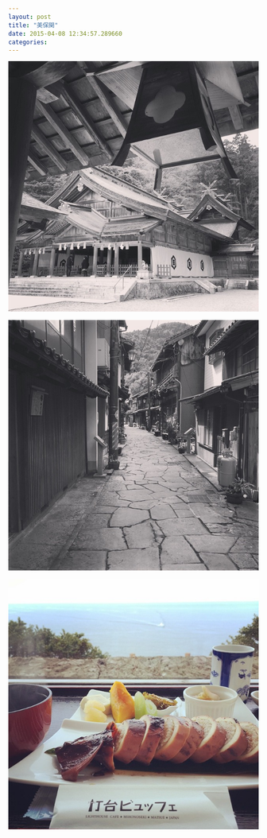 ```yaml
---
layout: post
title: "美保関"
date: 2015-04-08 12:34:57.289660
categories: 
---
```


![](/assets/images/201503/11008246_404503686390770_750315020_n.jpg)

![](/assets/images/201503/10661259_802289076512712_388605719_n.jpg)

![](/assets/images/201503/11055620_374172956124891_163992749_n.jpg)


